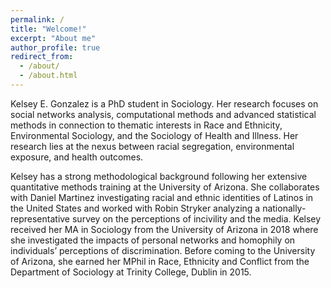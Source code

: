 ```yaml
---
permalink: /
title: "Welcome!"
excerpt: "About me"
author_profile: true
redirect_from: 
  - /about/
  - /about.html
---
```


Kelsey E. Gonzalez is a PhD student in Sociology. Her research focuses on social networks analysis, computational methods and advanced statistical methods in connection to thematic interests in Race and Ethnicity, Environmental Sociology, and the Sociology of Health and Illness. Her research lies at the nexus between racial segregation, environmental exposure, and health outcomes. 

Kelsey has a strong methodological background following her extensive quantitative methods training at the University of Arizona. She collaborates with Daniel Martinez investigating racial and ethnic identities of Latinos in the United States and worked with Robin Stryker analyzing a nationally-representative survey on the perceptions of incivility and the media. Kelsey received her MA in Sociology from the University of Arizona in 2018 where she investigated the impacts of personal networks and homophily on individuals’ perceptions of discrimination. Before coming to the University of Arizona, she earned her MPhil in Race, Ethnicity and Conflict from the Department of Sociology at Trinity College, Dublin in 2015.
